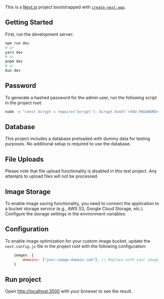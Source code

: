 This is a [Next.js](https://nextjs.org) project bootstrapped with [`create-next-app`](https://nextjs.org/docs/app/api-reference/cli/create-next-app).

## Getting Started

First, run the development server:

```bash
npm run dev
# or
yarn dev
# or
pnpm dev
# or
bun dev
```

## Password

To generate a hashed password for the admin user, run the following script in the project root:

```bash
node -e "const bcrypt = require('bcrypt'); bcrypt.hash('<YOU_PASSWORD>', 10).then(hash => console.log(hash));"
```

## Database

This project includes a database preloaded with dummy data for testing purposes. No additional setup is required to use the database.

## File Uploads

Please note that file upload functionality is disabled in this test project. Any attempts to upload files will not be processed.

## Image Storage

To enable image saving functionality, you need to connect the application to a bucket storage service (e.g., AWS S3, Google Cloud Storage, etc.). Configure the storage settings in the environment variables.

## Configuration

To enable image optimization for your custom image bucket, update the `next.config.js` file in the project root with the following configuration:

```javascript
    images: {
        domains: ["your-image-domain.com"], // Replace with your image domain
    }
```

## Run project

Open [http://localhost:3500](http://localhost:3500) with your browser to see the result.
